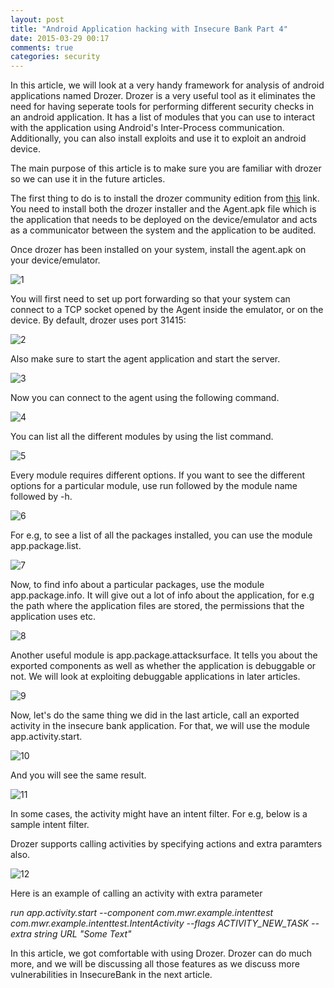 ```yaml
---
layout: post
title: "Android Application hacking with Insecure Bank Part 4"
date: 2015-03-29 00:17
comments: true
categories: security
---
```


In this article, we will look at a very handy framework for analysis of android applications named Drozer. Drozer is a very useful tool as it eliminates the need for having seperate tools for performing different security checks in an android application. It has a list of modules that you can use to interact with the application using Android's Inter-Process communication. Additionally, you can also install exploits and use it to exploit an android device.

<!--more-->

The main purpose of this article is to make sure you are familiar with drozer so we can use it in the future articles.

The first thing to do is to install the drozer community edition from [this](https://www.mwrinfosecurity.com/products/drozer/) link. You need to install both the drozer installer and the Agent.apk file which is the application that needs to be deployed on the device/emulator and acts as a communicator between the system and the application to be audited.

Once drozer has been installed on your system, install the agent.apk on your device/emulator.

![1]({{site.baseurl}}/images/posts/ib4/1.png)

You will first need to set up port forwarding so that your system can connect to a TCP socket opened by the Agent inside the emulator, or on the device. By default, drozer uses port 31415:

![2]({{site.baseurl}}/images/posts/ib4/2.png)

Also make sure to start the agent application and start the server.

![3]({{site.baseurl}}/images/posts/ib4/3.png)

Now you can connect to the agent using the following command.

![4]({{site.baseurl}}/images/posts/ib4/4.png)

You can list all the different modules by using the list command.

![5]({{site.baseurl}}/images/posts/ib4/5.png)

Every module requires different options. If you want to see the different options for a particular module, use run followed by the module name followed by -h.

![6]({{site.baseurl}}/images/posts/ib4/6.png)

For e.g, to see a list of all the packages installed, you can use the module app.package.list.

![7]({{site.baseurl}}/images/posts/ib4/7.png)

Now, to find info about a particular packages, use the module app.package.info. It will give out a lot of info about the application, for e.g the path where the application files are stored, the permissions that the application uses etc.

![8]({{site.baseurl}}/images/posts/ib4/8.png)

Another useful module is app.package.attacksurface. It tells you about the exported components as well as whether the application is debuggable or not. We will look at exploiting debuggable applications in later articles.

![9]({{site.baseurl}}/images/posts/ib4/9.png)

Now, let's do the same thing we did in the last article, call an exported activity in the insecure bank application. For that, we will use the module app.activity.start.

![10]({{site.baseurl}}/images/posts/ib4/10.png)

And you will see the same result.

![11]({{site.baseurl}}/images/posts/ib4/11.png)

In some cases, the activity might have an intent filter. For e.g, below is a sample intent filter.

<activity android:name="ShareActivity"><intent-filter><action android:name="android.intent.action.SEND"><category android:name="android.intent.category.DEFAULT"><data android:mimetype="text/plain"></data></category></action></intent-filter></activity>

Drozer supports calling activities by specifying actions and extra paramters also.

![12]({{site.baseurl}}/images/posts/ib4/12.png)

Here is an example of calling an activity with extra parameter

_run app.activity.start --component com.mwr.example.intenttest com.mwr.example.intenttest.IntentActivity --flags ACTIVITY_NEW_TASK --extra string URL "Some Text"_

In this article, we got comfortable with using Drozer. Drozer can do much more, and we will be discussing all those features as we discuss more vulnerabilities in InsecureBank in the next article.